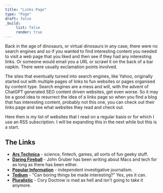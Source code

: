 ```yaml
---
title: "Links Page"
type: "Page"
draft: false
_build:
     list: false
     render: true
---
```


Back in the age of dinosaurs, or virtual dinosaurs in any case, there were no search engines and so if you wanted to find interesting content you needed to visit a web page that you liked and then see if they had any interesting links. Or someone would email you a URL or scrawl it on the back of a bar napkin. There were usually exclamation points involved.

The sites that eventually turned into search engines, like Yahoo, originally started out with multiple pages of links to fun websites or pages organised by content type. Search engines are a mess and will, with the advent of ChatGPT generated SEO content driven websites, get even worse. So it may be a good idea to resurrect the idea of a links page so when you find a blog that has interesting content, probably not this one, you can check out their links page and see what websites they read and check out.

Here then is my list of websites that I read on a regular basis or for which I use an RSS subscription. I will be expanding this in the next while but this is a start.

## The Links

- [**Ars Technica**](https://arstechnica.com) - science, fintech, games, all sorts of fun geeky stuff.
- [**Daring Fireball**](https://daringfireball.net) -  John Gruber has been writing about Macs and tech for as long as there has been either.
- [**Popular Information**](https://popular.info/) - independent investigative journalism.
- [**Tedium**](https://tedium.co/) - "Can boring things be made interesting?" Yes, yes it can.
- [**Pluralistic**](https://pluralistic.net/) - Cory Doctrow is mad as hell and isn't going to take it anymore.
